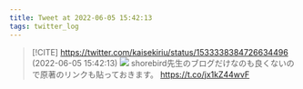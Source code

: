 ```yaml
---
title: Tweet at 2022-06-05 15:42:13
tags: twitter_log
---
```


> [!CITE] https://twitter.com/kaisekiriu/status/1533338384726634496 (2022-06-05 15:42:13)
> ![](https://twitter.com/kaisekiriu/status/1533338384726634496)
> shorebird先生のブログだけなのも良くないので原著のリンクも貼っておきます。
> https://t.co/jx1kZ44wvF
